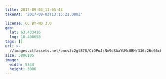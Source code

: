 ```yaml
---
title: 2017-09-03_11-05-43
takenAt: '2017-09-03T13:15:21.000Z'

license: CC BY-ND 3.0
geo:
  lat: 63.433416
  lng: 10.408658
tags: []
url: >-
  //images.ctfassets.net/bncv3c2gt878/CiOPuJsNm9dSAaYUMc0BH/336c26c66c094da975f13eadf7401205/2017-09-03_11-05-43_36611689280_o
size: 5806105
image:
  width: 5344
  height: 3006
---
```

